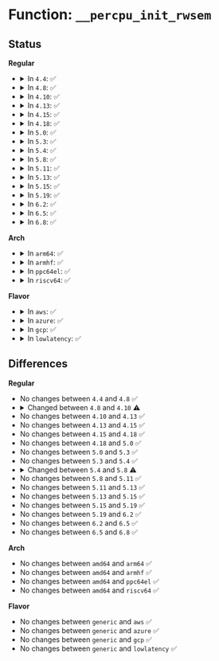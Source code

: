 # Function: <code>__percpu_init_rwsem</code>

## Status
<b>Regular</b>
<ul>
<li>
<details>
<summary>In <code>4.4</code>: ✅</summary>

```c
int __percpu_init_rwsem(struct percpu_rw_semaphore *brw, const char *name, struct lock_class_key *rwsem_key);
```

**Collision:** Unique Global

**Inline:** No

**Transformation:** False

**Instances:**

```
In kernel/locking/percpu-rwsem.c (ffffffff810ca000)
Location: kernel/locking/percpu-rwsem.c:11
Inline: False
Direct callers:
  - kernel/cgroup.c:cgroup_init
  - kernel/events/uprobes.c:init_uprobes
  - fs/super.c:sget_userns
```
**Symbols:**

```
ffffffff810ca000-ffffffff810ca07a: __percpu_init_rwsem (STB_GLOBAL)
```
</details>
</li>
<li>
<details>
<summary>In <code>4.8</code>: ✅</summary>

```c
int __percpu_init_rwsem(struct percpu_rw_semaphore *brw, const char *name, struct lock_class_key *rwsem_key);
```

**Collision:** Unique Global

**Inline:** No

**Transformation:** False

**Instances:**

```
In kernel/locking/percpu-rwsem.c (ffffffff810ce990)
Location: kernel/locking/percpu-rwsem.c:11
Inline: False
Direct callers:
  - kernel/cgroup.c:cgroup_init
  - kernel/events/uprobes.c:init_uprobes
  - fs/super.c:sget_userns
  - fs/super.c:sget_userns
  - fs/ext4/super.c:ext4_fill_super
```
**Symbols:**

```
ffffffff810ce990-ffffffff810cea0a: __percpu_init_rwsem (STB_GLOBAL)
```
</details>
</li>
<li>
<details>
<summary>In <code>4.10</code>: ✅</summary>

```c
int __percpu_init_rwsem(struct percpu_rw_semaphore *sem, const char *name, struct lock_class_key *rwsem_key);
```

**Collision:** Unique Global

**Inline:** No

**Transformation:** False

**Instances:**

```
In kernel/locking/percpu-rwsem.c (ffffffff810d55d0)
Location: kernel/locking/percpu-rwsem.c:11
Inline: False
Direct callers:
  - kernel/cgroup.c:cgroup_init
  - kernel/events/uprobes.c:init_uprobes
  - fs/super.c:sget_userns
  - fs/ext4/super.c:ext4_fill_super
```
**Symbols:**

```
ffffffff810d55d0-ffffffff810d564d: __percpu_init_rwsem (STB_GLOBAL)
```
</details>
</li>
<li>
<details>
<summary>In <code>4.13</code>: ✅</summary>

```c
int __percpu_init_rwsem(struct percpu_rw_semaphore *sem, const char *name, struct lock_class_key *rwsem_key);
```

**Collision:** Unique Global

**Inline:** No

**Transformation:** False

**Instances:**

```
In kernel/locking/percpu-rwsem.c (ffffffff810d45a0)
Location: kernel/locking/percpu-rwsem.c:10
Inline: False
Direct callers:
  - kernel/cgroup/cgroup.c:cgroup_init
  - kernel/events/uprobes.c:init_uprobes
  - fs/super.c:sget_userns
  - fs/super.c:sget_userns
  - fs/super.c:sget_userns
  - fs/ext4/super.c:ext4_fill_super
```
**Symbols:**

```
ffffffff810d45a0-ffffffff810d460b: __percpu_init_rwsem (STB_GLOBAL)
```
</details>
</li>
<li>
<details>
<summary>In <code>4.15</code>: ✅</summary>

```c
int __percpu_init_rwsem(struct percpu_rw_semaphore *sem, const char *name, struct lock_class_key *rwsem_key);
```

**Collision:** Unique Global

**Inline:** No

**Transformation:** False

**Instances:**

```
In kernel/locking/percpu-rwsem.c (ffffffff810dc500)
Location: kernel/locking/percpu-rwsem.c:10
Inline: False
Direct callers:
  - kernel/cgroup/cgroup.c:cgroup_init
  - kernel/events/uprobes.c:init_uprobes
  - fs/super.c:sget_userns
  - fs/super.c:sget_userns
  - fs/super.c:sget_userns
  - fs/ext4/super.c:ext4_fill_super
```
**Symbols:**

```
ffffffff810dc500-ffffffff810dc56b: __percpu_init_rwsem (STB_GLOBAL)
```
</details>
</li>
<li>
<details>
<summary>In <code>4.18</code>: ✅</summary>

```c
int __percpu_init_rwsem(struct percpu_rw_semaphore *sem, const char *name, struct lock_class_key *rwsem_key);
```

**Collision:** Unique Global

**Inline:** No

**Transformation:** False

**Instances:**

```
In kernel/locking/percpu-rwsem.c (ffffffff810e4b50)
Location: kernel/locking/percpu-rwsem.c:10
Inline: False
Direct callers:
  - kernel/cgroup/cgroup.c:cgroup_init
  - kernel/events/uprobes.c:init_uprobes
  - fs/super.c:sget_userns
  - fs/super.c:sget_userns
  - fs/super.c:sget_userns
  - fs/ext4/super.c:ext4_fill_super
```
**Symbols:**

```
ffffffff810e4b50-ffffffff810e4bbb: __percpu_init_rwsem (STB_GLOBAL)
```
</details>
</li>
<li>
<details>
<summary>In <code>5.0</code>: ✅</summary>

```c
int __percpu_init_rwsem(struct percpu_rw_semaphore *sem, const char *name, struct lock_class_key *rwsem_key);
```

**Collision:** Unique Global

**Inline:** No

**Transformation:** False

**Instances:**

```
In kernel/locking/percpu-rwsem.c (ffffffff810f0130)
Location: kernel/locking/percpu-rwsem.c:10
Inline: False
Direct callers:
  - kernel/cgroup/cgroup.c:cgroup_init
  - kernel/events/uprobes.c:init_uprobes
  - fs/super.c:sget_userns
  - fs/super.c:sget_userns
  - fs/super.c:sget_userns
  - fs/ext4/super.c:ext4_fill_super
```
**Symbols:**

```
ffffffff810f0130-ffffffff810f019b: __percpu_init_rwsem (STB_GLOBAL)
```
</details>
</li>
<li>
<details>
<summary>In <code>5.3</code>: ✅</summary>

```c
int __percpu_init_rwsem(struct percpu_rw_semaphore *sem, const char *name, struct lock_class_key *rwsem_key);
```

**Collision:** Unique Global

**Inline:** No

**Transformation:** False

**Instances:**

```
In kernel/locking/percpu-rwsem.c (ffffffff810f87a0)
Location: kernel/locking/percpu-rwsem.c:13
Inline: False
Direct callers:
  - fs/super.c:alloc_super
  - fs/ext4/super.c:ext4_fill_super
```
**Symbols:**

```
ffffffff810f87a0-ffffffff810f880a: __percpu_init_rwsem (STB_GLOBAL)
```
</details>
</li>
<li>
<details>
<summary>In <code>5.4</code>: ✅</summary>

```c
int __percpu_init_rwsem(struct percpu_rw_semaphore *sem, const char *name, struct lock_class_key *rwsem_key);
```

**Collision:** Unique Global

**Inline:** No

**Transformation:** False

**Instances:**

```
In kernel/locking/percpu-rwsem.c (ffffffff811045e0)
Location: kernel/locking/percpu-rwsem.c:13
Inline: False
Direct callers:
  - kernel/cgroup/cpuset.c:cpuset_init
  - fs/super.c:alloc_super
  - fs/ext4/super.c:ext4_fill_super
```
**Symbols:**

```
ffffffff811045e0-ffffffff8110464a: __percpu_init_rwsem (STB_GLOBAL)
```
</details>
</li>
<li>
<details>
<summary>In <code>5.8</code>: ✅</summary>

```c
int __percpu_init_rwsem(struct percpu_rw_semaphore *sem, const char *name, struct lock_class_key *key);
```

**Collision:** Unique Global

**Inline:** No

**Transformation:** False

**Instances:**

```
In kernel/locking/percpu-rwsem.c (ffffffff8110f100)
Location: kernel/locking/percpu-rwsem.c:12
Inline: False
Direct callers:
  - kernel/cgroup/cpuset.c:cpuset_init
  - fs/super.c:alloc_super
  - fs/super.c:alloc_super
  - fs/super.c:alloc_super
  - fs/ext4/super.c:ext4_fill_super
```
**Symbols:**

```
ffffffff8110f100-ffffffff8110f166: __percpu_init_rwsem (STB_GLOBAL)
```
</details>
</li>
<li>
<details>
<summary>In <code>5.11</code>: ✅</summary>

```c
int __percpu_init_rwsem(struct percpu_rw_semaphore *sem, const char *name, struct lock_class_key *key);
```

**Collision:** Unique Global

**Inline:** No

**Transformation:** False

**Instances:**

```
In kernel/locking/percpu-rwsem.c (ffffffff8110c2c0)
Location: kernel/locking/percpu-rwsem.c:12
Inline: False
Direct callers:
  - kernel/cgroup/cpuset.c:cpuset_init
  - fs/super.c:alloc_super
  - fs/super.c:alloc_super
  - fs/super.c:alloc_super
  - fs/ext4/super.c:ext4_fill_super
```
**Symbols:**

```
ffffffff8110c2c0-ffffffff8110c326: __percpu_init_rwsem (STB_GLOBAL)
```
</details>
</li>
<li>
<details>
<summary>In <code>5.13</code>: ✅</summary>

```c
int __percpu_init_rwsem(struct percpu_rw_semaphore *sem, const char *name, struct lock_class_key *key);
```

**Collision:** Unique Global

**Inline:** No

**Transformation:** False

**Instances:**

```
In kernel/locking/percpu-rwsem.c (ffffffff8110e100)
Location: kernel/locking/percpu-rwsem.c:12
Inline: False
Direct callers:
  - kernel/cgroup/cpuset.c:cpuset_init
  - fs/super.c:alloc_super
  - fs/super.c:alloc_super
  - fs/super.c:alloc_super
  - fs/ext4/super.c:ext4_fill_super
```
**Symbols:**

```
ffffffff8110e100-ffffffff8110e166: __percpu_init_rwsem (STB_GLOBAL)
```
</details>
</li>
<li>
<details>
<summary>In <code>5.15</code>: ✅</summary>

```c
int __percpu_init_rwsem(struct percpu_rw_semaphore *sem, const char *name, struct lock_class_key *key);
```

**Collision:** Unique Global

**Inline:** No

**Transformation:** False

**Instances:**

```
In kernel/locking/percpu-rwsem.c (ffffffff8112d850)
Location: kernel/locking/percpu-rwsem.c:12
Inline: False
Direct callers:
  - kernel/cgroup/cpuset.c:cpuset_init
  - fs/super.c:alloc_super
  - fs/super.c:alloc_super
  - fs/super.c:alloc_super
  - fs/ext4/super.c:ext4_fill_super
```
**Symbols:**

```
ffffffff8112d850-ffffffff8112d8b6: __percpu_init_rwsem (STB_GLOBAL)
```
</details>
</li>
<li>
<details>
<summary>In <code>5.19</code>: ✅</summary>

```c
int __percpu_init_rwsem(struct percpu_rw_semaphore *sem, const char *name, struct lock_class_key *key);
```

**Collision:** Unique Global

**Inline:** No

**Transformation:** False

**Instances:**

```
In kernel/locking/percpu-rwsem.c (ffffffff8114e860)
Location: kernel/locking/percpu-rwsem.c:14
Inline: False
Direct callers:
  - kernel/cgroup/cpuset.c:cpuset_init
  - fs/super.c:alloc_super
  - fs/super.c:alloc_super
  - fs/super.c:alloc_super
  - fs/ext4/super.c:__ext4_fill_super
```
**Symbols:**

```
ffffffff8114e860-ffffffff8114e8da: __percpu_init_rwsem (STB_GLOBAL)
```
</details>
</li>
<li>
<details>
<summary>In <code>6.2</code>: ✅</summary>

```c
int __percpu_init_rwsem(struct percpu_rw_semaphore *sem, const char *name, struct lock_class_key *key);
```

**Collision:** Unique Global

**Inline:** No

**Transformation:** False

**Instances:**

```
In kernel/locking/percpu-rwsem.c (ffffffff8117d900)
Location: kernel/locking/percpu-rwsem.c:14
Inline: False
Direct callers:
  - kernel/cgroup/cpuset.c:cpuset_init
  - fs/super.c:alloc_super
  - fs/super.c:alloc_super
  - fs/super.c:alloc_super
  - fs/ext4/super.c:__ext4_fill_super
```
**Symbols:**

```
ffffffff8117d900-ffffffff8117d97a: __percpu_init_rwsem (STB_GLOBAL)
```
</details>
</li>
<li>
<details>
<summary>In <code>6.5</code>: ✅</summary>

```c
int __percpu_init_rwsem(struct percpu_rw_semaphore *sem, const char *name, struct lock_class_key *key);
```

**Collision:** Unique Global

**Inline:** No

**Transformation:** False

**Instances:**

```
In kernel/locking/percpu-rwsem.c (ffffffff8118e5a0)
Location: kernel/locking/percpu-rwsem.c:14
Inline: False
Direct callers:
  - fs/super.c:alloc_super
  - fs/super.c:alloc_super
  - fs/super.c:alloc_super
  - fs/ext4/super.c:ext4_percpu_param_init
```
**Symbols:**

```
ffffffff8118e5a0-ffffffff8118e61a: __percpu_init_rwsem (STB_GLOBAL)
```
</details>
</li>
<li>
<details>
<summary>In <code>6.8</code>: ✅</summary>

```c
int __percpu_init_rwsem(struct percpu_rw_semaphore *sem, const char *name, struct lock_class_key *key);
```

**Collision:** Unique Global

**Inline:** No

**Transformation:** False

**Instances:**

```
In kernel/locking/percpu-rwsem.c (ffffffff8119cf50)
Location: kernel/locking/percpu-rwsem.c:14
Inline: False
Direct callers:
  - fs/super.c:alloc_super
  - fs/super.c:alloc_super
  - fs/super.c:alloc_super
  - fs/ext4/super.c:ext4_percpu_param_init
```
**Symbols:**

```
ffffffff8119cf50-ffffffff8119cfca: __percpu_init_rwsem (STB_GLOBAL)
```
</details>
</li>
</ul>
<b>Arch</b>
<ul>
<li>
<details>
<summary>In <code>arm64</code>: ✅</summary>

```c
int __percpu_init_rwsem(struct percpu_rw_semaphore *sem, const char *name, struct lock_class_key *rwsem_key);
```

**Collision:** Unique Global

**Inline:** No

**Transformation:** False

**Instances:**

```
In kernel/locking/percpu-rwsem.c (ffff80001016a230)
Location: kernel/locking/percpu-rwsem.c:13
Inline: False
Direct callers:
  - kernel/cgroup/cpuset.c:cpuset_init
  - fs/super.c:alloc_super
  - fs/super.c:alloc_super
  - fs/super.c:alloc_super
  - fs/ext4/super.c:ext4_fill_super
```
**Symbols:**

```
ffff80001016a230-ffff80001016a2b0: __percpu_init_rwsem (STB_GLOBAL)
```
</details>
</li>
<li>
<details>
<summary>In <code>armhf</code>: ✅</summary>

```c
int __percpu_init_rwsem(struct percpu_rw_semaphore *sem, const char *name, struct lock_class_key *rwsem_key);
```

**Collision:** Unique Global

**Inline:** No

**Transformation:** False

**Instances:**

```
In kernel/locking/percpu-rwsem.c (c03b622c)
Location: kernel/locking/percpu-rwsem.c:13
Inline: False
Direct callers:
  - kernel/cgroup/cpuset.c:cpuset_init
  - fs/super.c:alloc_super
  - fs/super.c:alloc_super
  - fs/super.c:alloc_super
  - fs/ext4/super.c:ext4_fill_super
```
**Symbols:**

```
c03b622c-c03b6298: __percpu_init_rwsem (STB_GLOBAL)
```
</details>
</li>
<li>
<details>
<summary>In <code>ppc64el</code>: ✅</summary>

```c
int __percpu_init_rwsem(struct percpu_rw_semaphore *sem, const char *name, struct lock_class_key *rwsem_key);
```

**Collision:** Unique Global

**Inline:** No

**Transformation:** False

**Instances:**

```
In kernel/locking/percpu-rwsem.c (c0000000001c1df0)
Location: kernel/locking/percpu-rwsem.c:13
Inline: False
Direct callers:
  - kernel/cgroup/cpuset.c:cpuset_init
  - fs/super.c:alloc_super
  - fs/ext4/super.c:ext4_fill_super
```
**Symbols:**

```
c0000000001c1df0-c0000000001c1eb0: __percpu_init_rwsem (STB_GLOBAL)
```
</details>
</li>
<li>
<details>
<summary>In <code>riscv64</code>: ✅</summary>

```c
int __percpu_init_rwsem(struct percpu_rw_semaphore *sem, const char *name, struct lock_class_key *rwsem_key);
```

**Collision:** Unique Global

**Inline:** No

**Transformation:** False

**Instances:**

```
In kernel/locking/percpu-rwsem.c (ffffffe00010b0a2)
Location: kernel/locking/percpu-rwsem.c:13
Inline: False
Direct callers:
  - kernel/cgroup/cpuset.c:cpuset_init
  - fs/super.c:alloc_super
  - fs/super.c:alloc_super
  - fs/super.c:alloc_super
  - fs/ext4/super.c:ext4_fill_super
```
**Symbols:**

```
ffffffe00010b0a2-ffffffe00010b112: __percpu_init_rwsem (STB_GLOBAL)
```
</details>
</li>
</ul>
<b>Flavor</b>
<ul>
<li>
<details>
<summary>In <code>aws</code>: ✅</summary>

```c
int __percpu_init_rwsem(struct percpu_rw_semaphore *sem, const char *name, struct lock_class_key *rwsem_key);
```

**Collision:** Unique Global

**Inline:** No

**Transformation:** False

**Instances:**

```
In kernel/locking/percpu-rwsem.c (ffffffff810fd8f0)
Location: kernel/locking/percpu-rwsem.c:13
Inline: False
Direct callers:
  - kernel/cgroup/cpuset.c:cpuset_init
  - fs/super.c:alloc_super
  - fs/ext4/super.c:ext4_fill_super
```
**Symbols:**

```
ffffffff810fd8f0-ffffffff810fd95a: __percpu_init_rwsem (STB_GLOBAL)
```
</details>
</li>
<li>
<details>
<summary>In <code>azure</code>: ✅</summary>

```c
int __percpu_init_rwsem(struct percpu_rw_semaphore *sem, const char *name, struct lock_class_key *rwsem_key);
```

**Collision:** Unique Global

**Inline:** No

**Transformation:** False

**Instances:**

```
In kernel/locking/percpu-rwsem.c (ffffffff810edaf0)
Location: kernel/locking/percpu-rwsem.c:13
Inline: False
Direct callers:
  - kernel/cgroup/cpuset.c:cpuset_init
  - fs/super.c:alloc_super
  - fs/ext4/super.c:ext4_fill_super
```
**Symbols:**

```
ffffffff810edaf0-ffffffff810edb5a: __percpu_init_rwsem (STB_GLOBAL)
```
</details>
</li>
<li>
<details>
<summary>In <code>gcp</code>: ✅</summary>

```c
int __percpu_init_rwsem(struct percpu_rw_semaphore *sem, const char *name, struct lock_class_key *rwsem_key);
```

**Collision:** Unique Global

**Inline:** No

**Transformation:** False

**Instances:**

```
In kernel/locking/percpu-rwsem.c (ffffffff810faab0)
Location: kernel/locking/percpu-rwsem.c:13
Inline: False
Direct callers:
  - kernel/cgroup/cpuset.c:cpuset_init
  - fs/super.c:alloc_super
  - fs/ext4/super.c:ext4_fill_super
```
**Symbols:**

```
ffffffff810faab0-ffffffff810fab1a: __percpu_init_rwsem (STB_GLOBAL)
```
</details>
</li>
<li>
<details>
<summary>In <code>lowlatency</code>: ✅</summary>

```c
int __percpu_init_rwsem(struct percpu_rw_semaphore *sem, const char *name, struct lock_class_key *rwsem_key);
```

**Collision:** Unique Global

**Inline:** No

**Transformation:** False

**Instances:**

```
In kernel/locking/percpu-rwsem.c (ffffffff81105c80)
Location: kernel/locking/percpu-rwsem.c:13
Inline: False
Direct callers:
  - kernel/cgroup/cpuset.c:cpuset_init
  - fs/super.c:alloc_super
  - fs/ext4/super.c:ext4_fill_super
```
**Symbols:**

```
ffffffff81105c80-ffffffff81105cea: __percpu_init_rwsem (STB_GLOBAL)
```
</details>
</li>
</ul>

## Differences
<b>Regular</b>
<ul>
<li>
No changes between <code>4.4</code> and <code>4.8</code> ✅
</li>
<li>
<details>
<summary>Changed between <code>4.8</code> and <code>4.10</code> ⚠️</summary>
<ul>
<li>
<b>Param added. </b>
<code>struct percpu_rw_semaphore *sem</code>
</li>
<li>
<b>Param removed. </b>
<code>struct percpu_rw_semaphore *brw</code>
</li>
</ul>
</details>
</li>
<li>
No changes between <code>4.10</code> and <code>4.13</code> ✅
</li>
<li>
No changes between <code>4.13</code> and <code>4.15</code> ✅
</li>
<li>
No changes between <code>4.15</code> and <code>4.18</code> ✅
</li>
<li>
No changes between <code>4.18</code> and <code>5.0</code> ✅
</li>
<li>
No changes between <code>5.0</code> and <code>5.3</code> ✅
</li>
<li>
No changes between <code>5.3</code> and <code>5.4</code> ✅
</li>
<li>
<details>
<summary>Changed between <code>5.4</code> and <code>5.8</code> ⚠️</summary>
<ul>
<li>
<b>Param added. </b>
<code>struct lock_class_key *key</code>
</li>
<li>
<b>Param removed. </b>
<code>struct lock_class_key *rwsem_key</code>
</li>
</ul>
</details>
</li>
<li>
No changes between <code>5.8</code> and <code>5.11</code> ✅
</li>
<li>
No changes between <code>5.11</code> and <code>5.13</code> ✅
</li>
<li>
No changes between <code>5.13</code> and <code>5.15</code> ✅
</li>
<li>
No changes between <code>5.15</code> and <code>5.19</code> ✅
</li>
<li>
No changes between <code>5.19</code> and <code>6.2</code> ✅
</li>
<li>
No changes between <code>6.2</code> and <code>6.5</code> ✅
</li>
<li>
No changes between <code>6.5</code> and <code>6.8</code> ✅
</li>
</ul>
<b>Arch</b>
<ul>
<li>
No changes between <code>amd64</code> and <code>arm64</code> ✅
</li>
<li>
No changes between <code>amd64</code> and <code>armhf</code> ✅
</li>
<li>
No changes between <code>amd64</code> and <code>ppc64el</code> ✅
</li>
<li>
No changes between <code>amd64</code> and <code>riscv64</code> ✅
</li>
</ul>
<b>Flavor</b>
<ul>
<li>
No changes between <code>generic</code> and <code>aws</code> ✅
</li>
<li>
No changes between <code>generic</code> and <code>azure</code> ✅
</li>
<li>
No changes between <code>generic</code> and <code>gcp</code> ✅
</li>
<li>
No changes between <code>generic</code> and <code>lowlatency</code> ✅
</li>
</ul>
